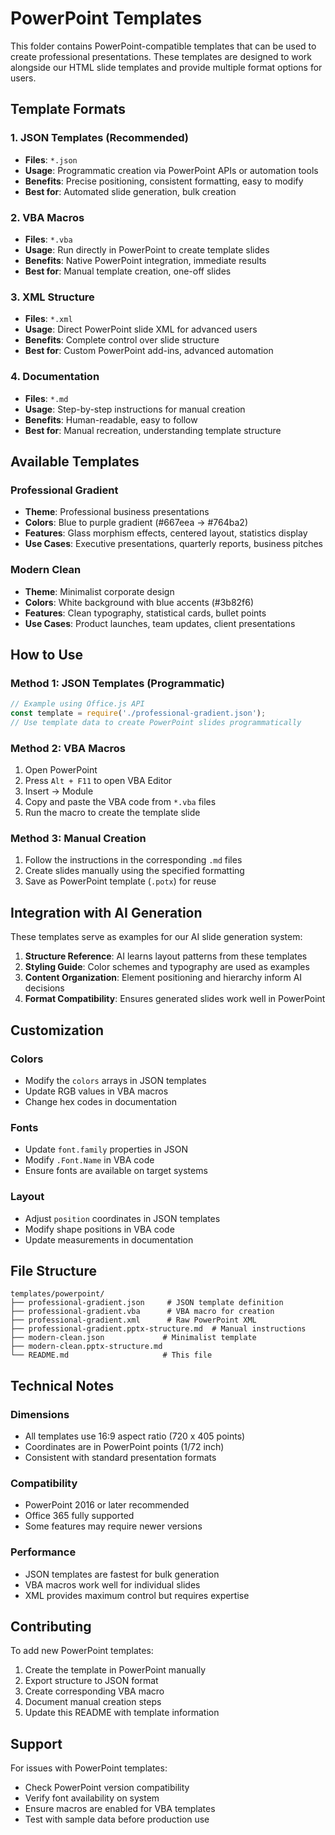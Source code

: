 # PowerPoint Templates

This folder contains PowerPoint-compatible templates that can be used to create professional presentations. These templates are designed to work alongside our HTML slide templates and provide multiple format options for users.

## Template Formats

### 1. JSON Templates (Recommended)
- **Files**: `*.json`
- **Usage**: Programmatic creation via PowerPoint APIs or automation tools
- **Benefits**: Precise positioning, consistent formatting, easy to modify
- **Best for**: Automated slide generation, bulk creation

### 2. VBA Macros
- **Files**: `*.vba`
- **Usage**: Run directly in PowerPoint to create template slides
- **Benefits**: Native PowerPoint integration, immediate results
- **Best for**: Manual template creation, one-off slides

### 3. XML Structure
- **Files**: `*.xml`
- **Usage**: Direct PowerPoint slide XML for advanced users
- **Benefits**: Complete control over slide structure
- **Best for**: Custom PowerPoint add-ins, advanced automation

### 4. Documentation
- **Files**: `*.md`
- **Usage**: Step-by-step instructions for manual creation
- **Benefits**: Human-readable, easy to follow
- **Best for**: Manual recreation, understanding template structure

## Available Templates

### Professional Gradient
- **Theme**: Professional business presentations
- **Colors**: Blue to purple gradient (#667eea → #764ba2)
- **Features**: Glass morphism effects, centered layout, statistics display
- **Use Cases**: Executive presentations, quarterly reports, business pitches

### Modern Clean
- **Theme**: Minimalist corporate design
- **Colors**: White background with blue accents (#3b82f6)
- **Features**: Clean typography, statistical cards, bullet points
- **Use Cases**: Product launches, team updates, client presentations

## How to Use

### Method 1: JSON Templates (Programmatic)
```javascript
// Example using Office.js API
const template = require('./professional-gradient.json');
// Use template data to create PowerPoint slides programmatically
```

### Method 2: VBA Macros
1. Open PowerPoint
2. Press `Alt + F11` to open VBA Editor
3. Insert → Module
4. Copy and paste the VBA code from `*.vba` files
5. Run the macro to create the template slide

### Method 3: Manual Creation
1. Follow the instructions in the corresponding `.md` files
2. Create slides manually using the specified formatting
3. Save as PowerPoint template (`.potx`) for reuse

## Integration with AI Generation

These templates serve as examples for our AI slide generation system:

1. **Structure Reference**: AI learns layout patterns from these templates
2. **Styling Guide**: Color schemes and typography are used as examples
3. **Content Organization**: Element positioning and hierarchy inform AI decisions
4. **Format Compatibility**: Ensures generated slides work well in PowerPoint

## Customization

### Colors
- Modify the `colors` arrays in JSON templates
- Update RGB values in VBA macros
- Change hex codes in documentation

### Fonts
- Update `font.family` properties in JSON
- Modify `.Font.Name` in VBA code
- Ensure fonts are available on target systems

### Layout
- Adjust `position` coordinates in JSON templates
- Modify shape positions in VBA code
- Update measurements in documentation

## File Structure
```
templates/powerpoint/
├── professional-gradient.json     # JSON template definition
├── professional-gradient.vba      # VBA macro for creation
├── professional-gradient.xml      # Raw PowerPoint XML
├── professional-gradient.pptx-structure.md  # Manual instructions
├── modern-clean.json             # Minimalist template
├── modern-clean.pptx-structure.md
└── README.md                     # This file
```

## Technical Notes

### Dimensions
- All templates use 16:9 aspect ratio (720 x 405 points)
- Coordinates are in PowerPoint points (1/72 inch)
- Consistent with standard presentation formats

### Compatibility
- PowerPoint 2016 or later recommended
- Office 365 fully supported
- Some features may require newer versions

### Performance
- JSON templates are fastest for bulk generation
- VBA macros work well for individual slides
- XML provides maximum control but requires expertise

## Contributing

To add new PowerPoint templates:

1. Create the template in PowerPoint manually
2. Export structure to JSON format
3. Create corresponding VBA macro
4. Document manual creation steps
5. Update this README with template information

## Support

For issues with PowerPoint templates:
- Check PowerPoint version compatibility
- Verify font availability on system
- Ensure macros are enabled for VBA templates
- Test with sample data before production use